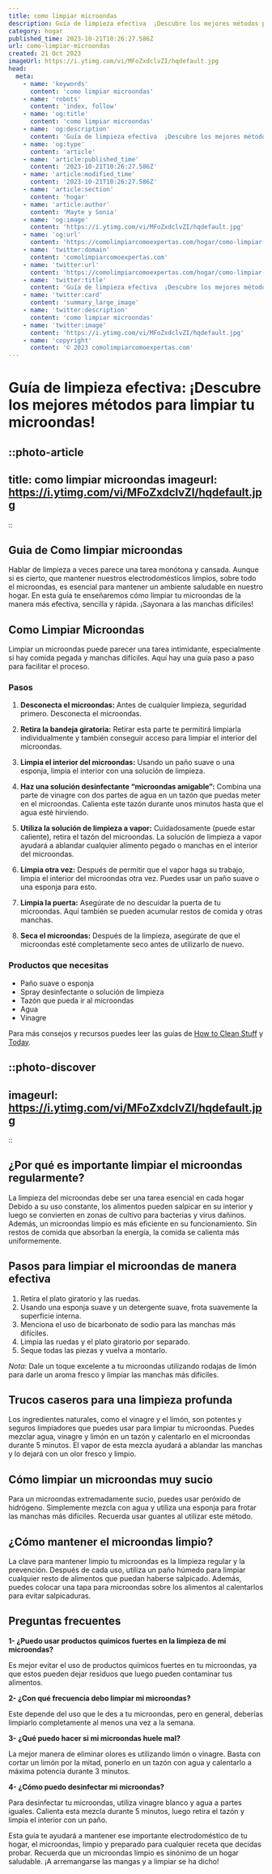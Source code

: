 ```yaml
---
title: como limpiar microondas
description: Guía de limpieza efectiva  ¡Descubre los mejores métodos para limpiar tu microondas!
category: hogar
published_time: 2023-10-21T10:26:27.586Z
url: como-limpiar-microondas
created: 21 Oct 2023
imageUrl: https://i.ytimg.com/vi/MFoZxdclvZI/hqdefault.jpg
head:
  meta:
    - name: 'keywords'
      content: 'como limpiar microondas'
    - name: 'robots'
      content: 'index, follow'
    - name: 'og:title'
      content: 'como limpiar microondas'
    - name: 'og:description'
      content: 'Guía de limpieza efectiva  ¡Descubre los mejores métodos para limpiar tu microondas!'
    - name: 'og:type'
      content: 'article'
    - name: 'article:published_time'
      content: '2023-10-21T10:26:27.586Z'
    - name: 'article:modified_time'
      content: '2023-10-21T10:26:27.586Z'
    - name: 'article:section'
      content: 'hogar'
    - name: 'article:author'
      content: 'Mayte y Sonia'
    - name: 'og:image'
      content: 'https://i.ytimg.com/vi/MFoZxdclvZI/hqdefault.jpg'
    - name: 'og:url'
      content: 'https://comolimpiarcomoexpertas.com/hogar/como-limpiar-microondas'
    - name: 'twitter:domain'
      content: 'comolimpiarcomoexpertas.com'
    - name: 'twitter:url'
      content: 'https://comolimpiarcomoexpertas.com/hogar/como-limpiar-microondas'
    - name: 'twitter:title'
      content: 'Guía de limpieza efectiva  ¡Descubre los mejores métodos para limpiar tu microondas!'
    - name: 'twitter:card'
      content: 'summary_large_image'
    - name: 'twitter:description'
      content: 'como limpiar microondas'
    - name: 'twitter:image'
      content: 'https://i.ytimg.com/vi/MFoZxdclvZI/hqdefault.jpg'
    - name: 'copyright'
      content: '© 2023 comolimpiarcomoexpertas.com'
---
```

# Guía de limpieza efectiva: ¡Descubre los mejores métodos para limpiar tu microondas!

::photo-article
---
title: como limpiar microondas
imageurl: https://i.ytimg.com/vi/MFoZxdclvZI/hqdefault.jpg
---
::
## Guia de Como limpiar microondas

Hablar de limpieza a veces parece una tarea monótona y cansada. Aunque si es cierto, que mantener nuestros electrodomésticos limpios, sobre todo el microondas, es esencial para mantener un ambiente saludable en nuestro hogar. En esta guía te enseñaremos cómo limpiar tu microondas de la manera más efectiva, sencilla y rápida. ¡Sayonara a las manchas difíciles!

## Como Limpiar Microondas

Limpiar un microondas puede parecer una tarea intimidante, especialmente si hay comida pegada y manchas difíciles. Aquí hay una guía paso a paso para facilitar el proceso.

### Pasos

1. **Desconecta el microondas:** Antes de cualquier limpieza, seguridad primero. Desconecta el microondas.

2. **Retira la bandeja giratoria:** Retirar esta parte te permitirá limpiarla individualmente y también conseguir acceso para limpiar el interior del microondas.

3. **Limpia el interior del microondas:** Usando un paño suave o una esponja, limpia el interior con una solución de limpieza.

4. **Haz una solución desinfectante “microondas amigable”:** Combina una parte de vinagre con dos partes de agua en un tazón que puedas meter en el microondas. Calienta este tazón durante unos minutos hasta que el agua esté hirviendo.

5. **Utiliza la solución de limpieza a vapor:** Cuidadosamente (puede estar caliente), retira el tazón del microondas. La solución de limpieza a vapor ayudará a ablandar cualquier alimento pegado o manchas en el interior del microondas.

6. **Limpia otra vez:** Después de permitir que el vapor haga su trabajo, limpia el interior del microondas otra vez. Puedes usar un paño suave o una esponja para esto.

7. **Limpia la puerta:** Asegúrate de no descuidar la puerta de tu microondas. Aquí también se pueden acumular restos de comida y otras manchas.

8. **Seca el microondas:** Después de la limpieza, asegúrate de que el microondas esté completamente seco antes de utilizarlo de nuevo.

### Productos que necesitas

- Paño suave o esponja
- Spray desinfectante o solución de limpieza
- Tazón que pueda ir al microondas
- Agua
- Vinagre

Para más consejos y recursos puedes leer las guías de [How to Clean Stuff](https://www.howtocleanstuff.net/how-to-clean-a-microwave/) y [Today](https://www.today.com/home/how-clean-microwave-vinegar-water-t107594).

::photo-discover
---
imageurl: https://i.ytimg.com/vi/MFoZxdclvZI/hqdefault.jpg
---
::
## ¿Por qué es importante limpiar el microondas regularmente?

La limpieza del microondas debe ser una tarea esencial en cada hogar Debido a su uso constante, los alimentos pueden salpicar en su interior y luego se convierten en zonas de cultivo para bacterias y virus dañinos. Además, un microondas limpio es más eficiente en su funcionamiento. Sin restos de comida que absorban la energía, la comida se calienta más uniformemente.

## Pasos para limpiar el microondas de manera efectiva

1. Retira el plato giratorio y las ruedas.
2. Usando una esponja suave y un detergente suave, frota suavemente la superficie interna.
3. Menciona el uso de bicarbonato de sodio para las manchas más difíciles.
4. Limpia las ruedas y el plato giratorio por separado.
5. Seque todas las piezas y vuelva a montarlo.

_Nota_: Dale un toque excelente a tu microondas utilizando rodajas de limón para darle un aroma fresco y limpiar las manchas más difíciles.

## Trucos caseros para una limpieza profunda

Los ingredientes naturales, como el vinagre y el limón, son potentes y seguros limpiadores que puedes usar para limpiar tu microondas. Puedes mezclar agua, vinagre y limón en un tazón y calentarlo en el microondas durante 5 minutos. El vapor de esta mezcla ayudará a ablandar las manchas y lo dejará con un olor fresco y limpio.

## Cómo limpiar un microondas muy sucio

Para un microondas extremadamente sucio, puedes usar peróxido de hidrógeno. Simplemente mezcla con agua y utiliza una esponja para frotar las manchas más difíciles. Recuerda usar guantes al utilizar este método. 

## ¿Cómo mantener el microondas limpio?

La clave para mantener limpio tu microondas es la limpieza regular y la prevención. Después de cada uso, utiliza un paño húmedo para limpiar cualquier resto de alimentos que puedan haberse salpicado. Además, puedes colocar una tapa para microondas sobre los alimentos al calentarlos para evitar salpicaduras.

## Preguntas frecuentes

**1- ¿Puedo usar productos químicos fuertes en la limpieza de mi microondas?**

Es mejor evitar el uso de productos químicos fuertes en tu microondas, ya que estos pueden dejar residuos que luego pueden contaminar tus alimentos.

**2- ¿Con qué frecuencia debo limpiar mi microondas?**

Este depende del uso que le des a tu microondas, pero en general, deberías limpiarlo completamente al menos una vez a la semana.

**3- ¿Qué puedo hacer si mi microondas huele mal?**

La mejor manera de eliminar olores es utilizando limón o vinagre. Basta con cortar un limón por la mitad, ponerlo en un tazón con agua y calentarlo a máxima potencia durante 3 minutos. 

**4- ¿Cómo puedo desinfectar mi microondas?**

Para desinfectar tu microondas, utiliza vinagre blanco y agua a partes iguales. Calienta esta mezcla durante 5 minutos, luego retira el tazón y limpia el interior con un paño.

Esta guía te ayudará a mantener ese importante electrodoméstico de tu hogar, el microondas, limpio y preparado para cualquier receta que decidas probar. Recuerda que un microondas limpio es sinónimo de un hogar saludable. ¡A arremangarse las mangas y a limpiar se ha dicho!